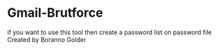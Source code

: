 # Gmail-Brutforce
if you want to use this tool then create a password list on password file 
Created by Boranno Golder
